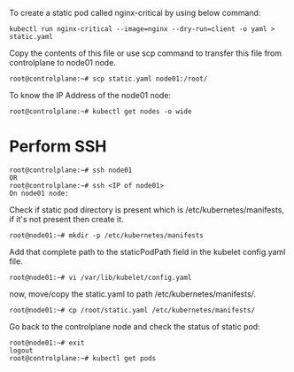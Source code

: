 To create a static pod called nginx-critical by using below command:

```
kubectl run nginx-critical --image=nginx --dry-run=client -o yaml > static.yaml
```

Copy the contents of this file or use scp command to transfer this file from controlplane to node01 node.

```
root@controlplane:~# scp static.yaml node01:/root/
```

To know the IP Address of the node01 node:

```
root@controlplane:~# kubectl get nodes -o wide
```

# Perform SSH

```
root@controlplane:~# ssh node01
OR
root@controlplane:~# ssh <IP of node01>
On node01 node:
```

Check if static pod directory is present which is /etc/kubernetes/manifests, if it's not present then create it.

```
root@node01:~# mkdir -p /etc/kubernetes/manifests
```

Add that complete path to the staticPodPath field in the kubelet config.yaml file.

```
root@node01:~# vi /var/lib/kubelet/config.yaml
```

now, move/copy the static.yaml to path /etc/kubernetes/manifests/.

```
root@node01:~# cp /root/static.yaml /etc/kubernetes/manifests/
```

Go back to the controlplane node and check the status of static pod:

```
root@node01:~# exit
logout
root@controlplane:~# kubectl get pods
```
